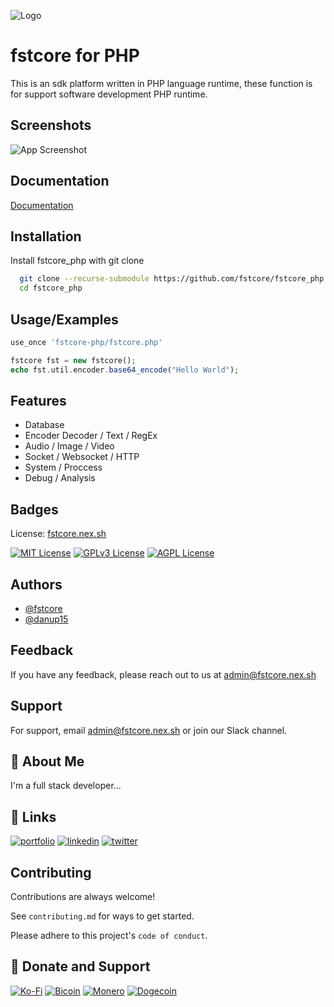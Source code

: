
![Logo](https://i.ibb.co/k6SjbyqS/fstcore.png)


# fstcore for PHP

This is an sdk platform written in PHP language runtime, these function is for support software development PHP runtime.


## Screenshots

![App Screenshot](https://via.placeholder.com/468x300?text=App+Screenshot+Here)


## Documentation

[Documentation](https://https://fstcore.nex.sh/fstcore/docs)


## Installation

Install fstcore_php with git clone

```bash
  git clone --recurse-submodule https://github.com/fstcore/fstcore_php.git
  cd fstcore_php
```
    
## Usage/Examples

```PHP
use_once 'fstcore-php/fstcore.php'

fstcore fst = new fstcore();
echo fst.util.encoder.base64_encode("Hello World");
```

## Features

- Database
- Encoder Decoder / Text / RegEx
- Audio / Image / Video
- Socket / Websocket / HTTP
- System / Proccess
- Debug / Analysis


## Badges

License: [fstcore.nex.sh](https://fstcore.nex.sh/LICENSE.html)

[![MIT License](https://img.fstcore.nex.sh/badge/License-MIT-green.svg)](https://choosealicense.com/licenses/mit/)
[![GPLv3 License](https://img.fstcore.nex.sh/badge/License-GPL%20v3-yellow.svg)](https://opensource.org/licenses/)
[![AGPL License](https://img.fstcore.nex.sh/badge/license-AGPL-blue.svg)](http://www.gnu.org/licenses/agpl-3.0)


## Authors


- [@fstcore](https://www.github.com/fstcore)
- [@danup15](https://www.github.com/danup15)


## Feedback

If you have any feedback, please reach out to us at admin@fstcore.nex.sh


## Support

For support, email admin@fstcore.nex.sh or join our Slack channel.


## 🚀 About Me
I'm a full stack developer...


## 🔗 Links
[![portfolio](https://img.shields.io/badge/my_portfolio-000?style=for-the-badge&logo=ko-fi&logoColor=white)](https://katherineoelsner.com/)
[![linkedin](https://img.shields.io/badge/linkedin-0A66C2?style=for-the-badge&logo=linkedin&logoColor=white)](https://www.linkedin.com/)
[![twitter](https://img.shields.io/badge/twitter-1DA1F2?style=for-the-badge&logo=twitter&logoColor=white)](https://twitter.com/)


## Contributing

Contributions are always welcome!

See `contributing.md` for ways to get started.

Please adhere to this project's `code of conduct`.

## 🔗 Donate and Support
[![Ko-Fi](https://img.shields.io/badge/my_portfolio-000?style=for-the-badge&logo=ko-fi&logoColor=white)](https://ko-fi.com/danup15)
[![Bicoin](https://img.shields.io/badge/bitcoin-0A66C2?style=for-the-badge&logo=bitcoin&logoColor=white)](-)
[![Monero](https://img.shields.io/badge/monero-0A66C2?style=for-the-badge&logo=monero&logoColor=white)](-)
[![Dogecoin](https://img.shields.io/badge/dogecoin-0A66C2?style=for-the-badge&logo=dogecoin&logoColor=white)](-)
